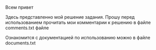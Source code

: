 Всем привет 

Здесь представленно мой решение задания. Прошу перед использованием прочитать мои комментарии к решению в файле comments.txt файле 


Ознакомится с документацией по использованию можно в файле documents.txt
